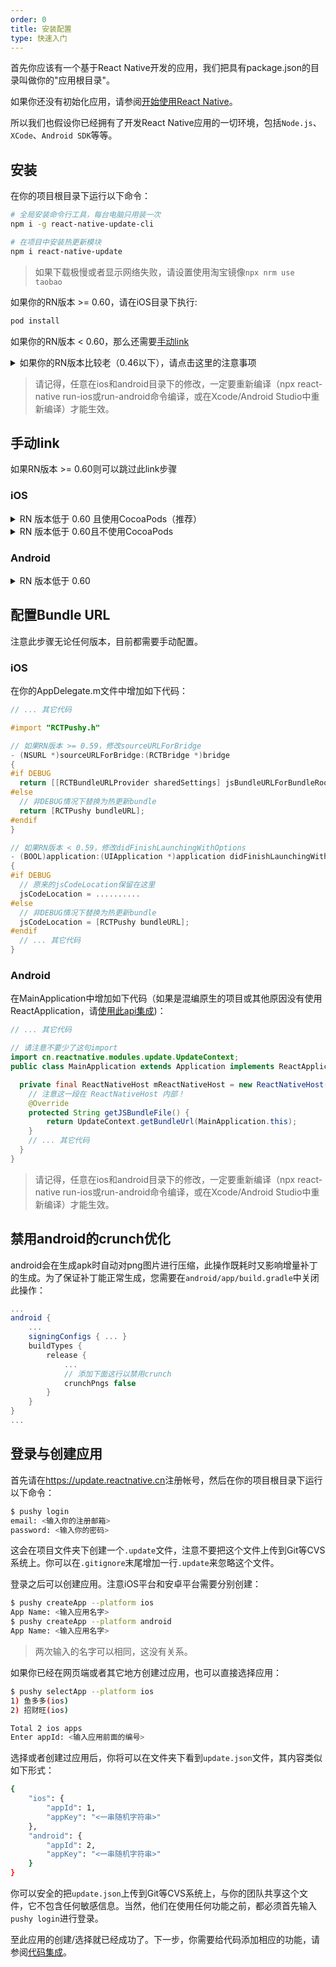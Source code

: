```yaml
---
order: 0
title: 安装配置
type: 快速入门
---
```


首先你应该有一个基于React Native开发的应用，我们把具有package.json的目录叫做你的"应用根目录"。

如果你还没有初始化应用，请参阅[开始使用React Native](https://reactnative.cn/docs/getting-started)。

所以我们也假设你已经拥有了开发React Native应用的一切环境，包括`Node.js`、`XCode`、`Android SDK`等等。

## 安装

在你的项目根目录下运行以下命令：

```bash
# 全局安装命令行工具，每台电脑只用装一次
npm i -g react-native-update-cli

# 在项目中安装热更新模块
npm i react-native-update
```  

> 如果下载极慢或者显示网络失败，请设置使用淘宝镜像`npx nrm use taobao`

如果你的RN版本 >= 0.60，请在iOS目录下执行:

```bash
pod install
```

如果你的RN版本 < 0.60，那么还需要[手动link](#手动link)


<details>
<summary>
如果你的RN版本比较老（0.46以下），请点击这里的注意事项
</summary>

如果你的RN版本比较老，请按下面表格尝试老一些的版本（但这些版本我们已不再维护，不能保证可以使用）：

| React Native版本 | react-native-update版本 |
| ---------------- | ----------------------- |
| 0.26及以下       | 1.0.x                   |
| 0.27 - 0.28      | 2.x                     |
| 0.29 - 0.33      | 3.x                     |
| 0.34 - 0.45      | 4.x                     |

安装命令示例：
```bash
npm i react-native-update@4.x
```

如果RN的版本是0.45及以下，你还必须安装[Android NDK](http://androiddevtools.cn)，版本最好选用r10e，并设置环境变量`ANDROID_NDK_HOME`，指向你的NDK根目录(例如`/Users/tdzl2003/Downloads/android-ndk-r10e`)。
</details>


> 请记得，任意在ios和android目录下的修改，一定要重新编译（npx react-native run-ios或run-android命令编译，或在Xcode/Android Studio中重新编译）才能生效。


## 手动link

如果RN版本 >= 0.60则可以跳过此link步骤

### iOS

<details>
<summary>RN 版本低于 0.60 且使用CocoaPods（推荐）</summary>

1. 在ios/Podfile中添加
```
pod 'react-native-update', path: '../node_modules/react-native-update'
```
2. 在项目的ios目录下运行`pod install`
3. 重新编译
   
</details>

<details>
<summary>RN 版本低于 0.60且不使用CocoaPods</summary>

1. 在XCode中的Project Navigator里,右键点击`Libraries` ➜ `Add Files to [你的工程名]`
2. 进入`node_modules` ➜ `react-native-update` ➜ `ios 并选中 `RCTPushy.xcodeproj`
3. 在XCode中的project navigator里,选中你的工程,在 `Build Phases` ➜ `Link Binary With Libraries` 中添加 `libRCTPushy.a`、`libz.tbd`、`libbz2.1.0.tbd`
5. 继续在`Build Settings`里搜索`Header Search Path`，添加$(SRCROOT)/../node_modules/react-native-update/ios，勾选recursive。
6. 在`Build Phases`添加一个`New Run Script Phase`运行脚本，内容如下
```
#!/bin/bash
set -x
DEST="../node_modules/react-native-update/ios/"
date +%s > "$DEST/pushy_build_time.txt"
```
编译的时候就会在`../node_modules/react-native-update/ios/`文件夹下面生成一个`pushy_build_time.txt`文件。
然后在`Copy Bundle Resources`里把生成的`pushy_build_time.txt`文件添加进去。  

6. 重新编译

</details>

### Android


<details>
<summary>RN 版本低于 0.60</summary>
1. 在`android/settings.gradle`中添加如下代码:  
   
  	```
  	include ':react-native-update'
  	project(':react-native-update').projectDir = new File(rootProject.projectDir, 	'../node_modules/react-native-update/android')
  	```

2. 在`android/app/build.gradle`的 dependencies 部分增加如下代码:  
  
  	```
    implementation project(':react-native-update')
    ```

3. 打开`android/app/src/main/java/[...]/MainApplication.java`,
  - 在文件开头增加 `import cn.reactnative.modules.update.UpdatePackage;`
  - 在`getPackages()` 方法中增加 `new UpdatePackage()`(注意上一行可能要增加一个逗号)
  
</details>

## 配置Bundle URL

注意此步骤无论任何版本，目前都需要手动配置。

### iOS

在你的AppDelegate.m文件中增加如下代码：

```objectivec
// ... 其它代码

#import "RCTPushy.h"

// 如果RN版本 >= 0.59，修改sourceURLForBridge
- (NSURL *)sourceURLForBridge:(RCTBridge *)bridge
{
#if DEBUG
  return [[RCTBundleURLProvider sharedSettings] jsBundleURLForBundleRoot:@"index" fallbackResource:nil];
#else
  // 非DEBUG情况下替换为热更新bundle
  return [RCTPushy bundleURL];
#endif
}

// 如果RN版本 < 0.59，修改didFinishLaunchingWithOptions
- (BOOL)application:(UIApplication *)application didFinishLaunchingWithOptions:(NSDictionary *)launchOptions
{
#if DEBUG
  // 原来的jsCodeLocation保留在这里
  jsCodeLocation = ..........
#else
  // 非DEBUG情况下替换为热更新bundle
  jsCodeLocation = [RCTPushy bundleURL];
#endif
  // ... 其它代码
}

```

### Android

在MainApplication中增加如下代码（如果是混编原生的项目或其他原因没有使用ReactApplication，请[使用此api集成](api.html#updatecontextsetcustominstancemanagerreactinstancemanager-instancemanager))：

```java
// ... 其它代码

// 请注意不要少了这句import
import cn.reactnative.modules.update.UpdateContext;
public class MainApplication extends Application implements ReactApplication {

  private final ReactNativeHost mReactNativeHost = new ReactNativeHost(this) {
    // 注意这一段在 ReactNativeHost 内部！
    @Override
    protected String getJSBundleFile() {
        return UpdateContext.getBundleUrl(MainApplication.this);
    }
    // ... 其它代码
  }
}
```

> 请记得，任意在ios和android目录下的修改，一定要重新编译（npx react-native run-ios或run-android命令编译，或在Xcode/Android Studio中重新编译）才能生效。

## 禁用android的crunch优化

android会在生成apk时自动对png图片进行压缩，此操作既耗时又影响增量补丁的生成。为了保证补丁能正常生成，您需要在`android/app/build.gradle`中关闭此操作：

```gradle
...
android {
    ...
    signingConfigs { ... }
    buildTypes {
        release {
            ...
            // 添加下面这行以禁用crunch
            crunchPngs false
        }
    }
}
...
```

## 登录与创建应用

首先请在<https://update.reactnative.cn>注册帐号，然后在你的项目根目录下运行以下命令：

```bash
$ pushy login
email: <输入你的注册邮箱>
password: <输入你的密码>
```

这会在项目文件夹下创建一个`.update`文件，注意不要把这个文件上传到Git等CVS系统上。你可以在`.gitignore`末尾增加一行`.update`来忽略这个文件。

登录之后可以创建应用。注意iOS平台和安卓平台需要分别创建：

```bash
$ pushy createApp --platform ios
App Name: <输入应用名字>
$ pushy createApp --platform android
App Name: <输入应用名字>
```

> 两次输入的名字可以相同，这没有关系。

如果你已经在网页端或者其它地方创建过应用，也可以直接选择应用：

```bash
$ pushy selectApp --platform ios
1) 鱼多多(ios)
2) 招财旺(ios)

Total 2 ios apps
Enter appId: <输入应用前面的编号>
```

选择或者创建过应用后，你将可以在文件夹下看到`update.json`文件，其内容类似如下形式：

```bash
{
    "ios": {
        "appId": 1,
        "appKey": "<一串随机字符串>"
    },
    "android": {
        "appId": 2,
        "appKey": "<一串随机字符串>"
    }
}
```

你可以安全的把`update.json`上传到Git等CVS系统上，与你的团队共享这个文件，它不包含任何敏感信息。当然，他们在使用任何功能之前，都必须首先输入`pushy login`进行登录。

至此应用的创建/选择就已经成功了。下一步，你需要给代码添加相应的功能，请参阅[代码集成](integration)。
